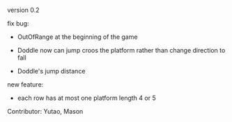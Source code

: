 version 0.2

fix bug:

* OutOfRange at the beginning of the game

* Doddle now can jump croos the platform rather than change direction to fall

* Doddle's jump distance

new feature:

* each row has at most one platform length 4 or 5

Contributor: Yutao, Mason 
